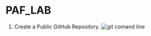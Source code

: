 # PAF_LAB
1. Create a Public GitHub Repository.
![git comand line](https://github.com/randinimendis/PAF_LAB/assets/99355199/55906fee-00ff-4286-99ed-5ce0ff4f9461)
